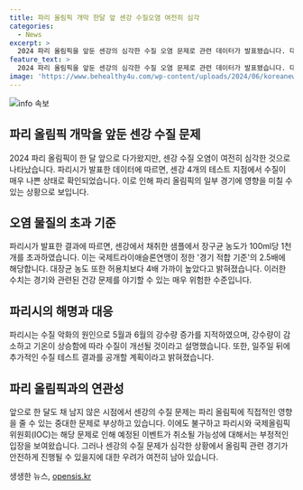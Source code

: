 ```yaml
---
title: 파리 올림픽 개막 한달 앞 센강 수질오염 여전히 심각
categories:
  - News
excerpt: >
  2024 파리 올림픽을 앞둔 센강의 심각한 수질 오염 문제로 관련 데이터가 발표됐습니다. 대장균과 장구균 농도가 법적 기준치를 훨씬 초과했고, 알렉상드르 3세 다리 근처에서 채취한 샘플에서는 허용치의 2.5배 이상이었습니다. 파리시는 과거 비로 인한 영향을 거론하며 개선을 기대하고 있지만, 외신은 수질 악화로 예정된 테스트 이벤트가 취소된 사실을 보도하고 있습니다. 파리시와 IOC는 오픈워터스위밍과 트라이애슬론 경기가 열릴 것을 주장하지만, 센강의 실제 상황은 계속 주목받고 있습니다. SBS Biz는 관련 제보를 기다리고 있습니다. [홈페이지](https://url.kr/9pghjn)
feature_text: >
  2024 파리 올림픽을 앞둔 센강의 심각한 수질 오염 문제로 관련 데이터가 발표됐습니다. 대장균과 장구균 농도가 법적 기준치를 훨씬 초과했고, 알렉상드르 3세 다리 근처에서 채취한 샘플에서는 허용치의 2.5배 이상이었습니다. 파리시는 과거 비로 인한 영향을 거론하며 개선을 기대하고 있지만, 외신은 수질 악화로 예정된 테스트 이벤트가 취소된 사실을 보도하고 있습니다. 파리시와 IOC는 오픈워터스위밍과 트라이애슬론 경기가 열릴 것을 주장하지만, 센강의 실제 상황은 계속 주목받고 있습니다. SBS Biz는 관련 제보를 기다리고 있습니다. [홈페이지](https://url.kr/9pghjn)
image: 'https://www.behealthy4u.com/wp-content/uploads/2024/06/koreanews.jpg'
---
```


<p><img src="https://www.behealthy4u.com/wp-content/uploads/2024/06/koreanews.jpg" alt="info 속보" /></p>

<h2 data-ke-size="size26">파리 올림픽 개막을 앞둔 센강 수질 문제</h2>

<p data-ke-size="size16">2024 파리 올림픽이 한 달 앞으로 다가왔지만, 센강 수질 오염이 여전히 심각한 것으로 나타났습니다. 파리시가 발표한 데이터에 따르면, 센강 4개의 테스트 지점에서 수질이 매우 나쁜 상태로 확인되었습니다. 이로 인해 파리 올림픽의 일부 경기에 영향을 미칠 수 있는 상황으로 보입니다.</p>

<h2 data-ke-size="size26">오염 물질의 초과 기준</h2>

<p data-ke-size="size16">파리시가 발표한 결과에 따르면, 센강에서 채취한 샘플에서 장구균 농도가 100ml당 1천 개를 초과하였습니다. 이는 국제트라이애슬론연맹이 정한 '경기 적합 기준'의 2.5배에 해당합니다. 대장균 농도 또한 허용치보다 4배 가까이 높았다고 밝혀졌습니다. 이러한 수치는 경기와 관련된 건강 문제를 야기할 수 있는 매우 위험한 수준입니다.</p>

<h2 data-ke-size="size26">파리시의 해명과 대응</h2>

<p data-ke-size="size16">파리시는 수질 악화의 원인으로 5월과 6월의 강수량 증가를 지적하였으며, 강수량이 감소하고 기온이 상승함에 따라 수질이 개선될 것이라고 설명했습니다. 또한, 일주일 뒤에 추가적인 수질 테스트 결과를 공개할 계획이라고 밝혀졌습니다.</p>

<h2 data-ke-size="size26">파리 올림픽과의 연관성</h2>

<p data-ke-size="size16">앞으로 한 달도 채 남지 않은 시점에서 센강의 수질 문제는 파리 올림픽에 직접적인 영향을 줄 수 있는 중대한 문제로 부상하고 있습니다. 이에도 불구하고 파리시와 국제올림픽위원회(IOC)는 해당 문제로 인해 예정된 이벤트가 취소될 가능성에 대해서는 부정적인 입장을 보여왔습니다. 그러나 센강의 수질 문제가 심각한 상황에서 올림픽 관련 경기가 안전하게 진행될 수 있을지에 대한 우려가 여전히 남아 있습니다.</p>
생생한 뉴스, <a href="https://opensis.kr" rel="dofollow">opensis.kr</a>


